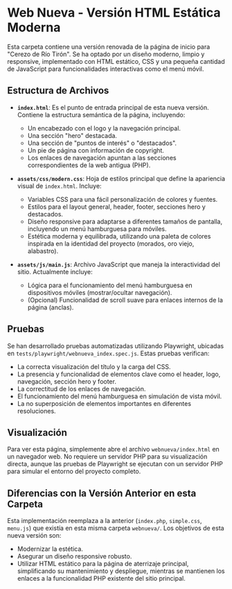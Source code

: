 # Web Nueva - Versión HTML Estática Moderna

Esta carpeta contiene una versión renovada de la página de inicio para "Cerezo de Río Tirón".
Se ha optado por un diseño moderno, limpio y responsive, implementado con HTML estático, CSS y una pequeña cantidad de JavaScript para funcionalidades interactivas como el menú móvil.

## Estructura de Archivos

- **`index.html`**: Es el punto de entrada principal de esta nueva versión. Contiene la estructura semántica de la página, incluyendo:
    - Un encabezado con el logo y la navegación principal.
    - Una sección "hero" destacada.
    - Una sección de "puntos de interés" o "destacados".
    - Un pie de página con información de copyright.
    - Los enlaces de navegación apuntan a las secciones correspondientes de la web antigua (PHP).

- **`assets/css/modern.css`**: Hoja de estilos principal que define la apariencia visual de `index.html`. Incluye:
    - Variables CSS para una fácil personalización de colores y fuentes.
    - Estilos para el layout general, header, footer, secciones hero y destacados.
    - Diseño responsive para adaptarse a diferentes tamaños de pantalla, incluyendo un menú hamburguesa para móviles.
    - Estética moderna y equilibrada, utilizando una paleta de colores inspirada en la identidad del proyecto (morados, oro viejo, alabastro).

- **`assets/js/main.js`**: Archivo JavaScript que maneja la interactividad del sitio. Actualmente incluye:
    - Lógica para el funcionamiento del menú hamburguesa en dispositivos móviles (mostrar/ocultar navegación).
    - (Opcional) Funcionalidad de scroll suave para enlaces internos de la página (anclas).

## Pruebas

Se han desarrollado pruebas automatizadas utilizando Playwright, ubicadas en `tests/playwright/webnueva_index.spec.js`. Estas pruebas verifican:
- La correcta visualización del título y la carga del CSS.
- La presencia y funcionalidad de elementos clave como el header, logo, navegación, sección hero y footer.
- La correctitud de los enlaces de navegación.
- El funcionamiento del menú hamburguesa en simulación de vista móvil.
- La no superposición de elementos importantes en diferentes resoluciones.

## Visualización

Para ver esta página, simplemente abre el archivo `webnueva/index.html` en un navegador web. No requiere un servidor PHP para su visualización directa, aunque las pruebas de Playwright se ejecutan con un servidor PHP para simular el entorno del proyecto completo.

## Diferencias con la Versión Anterior en esta Carpeta

Esta implementación reemplaza a la anterior (`index.php`, `simple.css`, `menu.js`) que existía en esta misma carpeta `webnueva/`. Los objetivos de esta nueva versión son:
- Modernizar la estética.
- Asegurar un diseño responsive robusto.
- Utilizar HTML estático para la página de aterrizaje principal, simplificando su mantenimiento y despliegue, mientras se mantienen los enlaces a la funcionalidad PHP existente del sitio principal.
